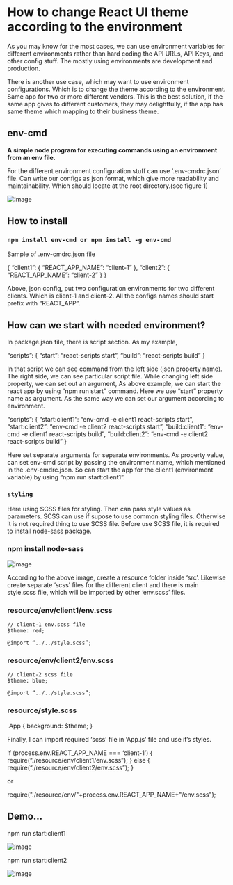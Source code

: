 # How to change React UI theme according to the environment

As you may know for the most cases, we can use environment variables for different environments rather than hard coding the API URLs, API Keys, and other config stuff. The mostly using environments are development and production.

There is another use case, which may want to use environment configurations. Which is to change the theme according to the environment. Same app for two or more different vendors. This is the best solution, if the same app gives to different customers, they may delightfully, if the app has same theme which mapping to their business theme.

## env-cmd

**A simple node program for executing commands using an environment from an env file.**

For the different environment configuration stuff can use ‘.env-cmdrc.json’ file. Can write our configs as json format, which give more readability and maintainability. Which should locate at the root directory.(see figure 1)

![image](https://user-images.githubusercontent.com/18750243/196567746-7fc6685a-0413-4a03-9c8d-5e701b9e97bc.png)

##  How to install

### `npm install env-cmd or npm install -g env-cmd`

Sample of .env-cmdrc.json file

{
“client1”: {
“REACT_APP_NAME”: “client-1”
},
“client2”: {
“REACT_APP_NAME”: “client-2”
}
}

Above, json config, put two configuration environments for two different clients. Which is client-1 and client-2. All the configs names should start prefix with “REACT_APP”.

## How can we start with needed environment?

In package.json file, there is script section. As my example,

“scripts”: {
“start”: “react-scripts start”,
“build”: “react-scripts build”
}

In that script we can see command from the left side (json property name). The right side, we can see particular script file. While changing left side property, we can set out an argument, As above example, we can start the react app by using “npm run start” command. Here we use “start” property name as argument. As the same way we can set our argument according to environment.

“scripts”: {
“start:client1”: “env-cmd -e client1 react-scripts start”,
“start:client2”: “env-cmd -e client2 react-scripts start”,
“build:client1”: “env-cmd -e client1 react-scripts build”,
“build:client2”: “env-cmd -e client2 react-scripts build”
}

Here set separate arguments for separate environments. As property value, can set env-cmd script by passing the environment name, which mentioned in the .env-cmdrc.json. So can start the app for the client1 (environment variable) by using “npm run start:client1”.

### `styling`

Here using SCSS files for styling. Then can pass style values as parameters. SCSS can use if supose to use common styling files. Otherwise it is not required thing to use SCSS file. Before use SCSS file, it is required to install node-sass package.

### npm install node-sass

![image](https://user-images.githubusercontent.com/18750243/196568221-0bf69985-bc3c-4c79-9498-b7cd613ca3e1.png)

According to the above image, create a resource folder inside ‘src’. Likewise create separate ‘scss’ files for the different client and there is main style.scss file, which will be imported by other ‘env.scss’ files.

### resource/env/client1/env.scss

    // client-1 env.scss file
    $theme: red;

    @import “../../style.scss”;
    
### resource/env/client2/env.scss

    // client-2 scss file
    $theme: blue;

    @import “../../style.scss”;
 

### resource/style.scss

.App {
background: $theme;
}

Finally, I can import required ‘scss’ file in ‘App.js’ file and use it’s styles.

if (process.env.REACT_APP_NAME === ‘client-1’) {
require(“./resource/env/client1/env.scss”);
}
else {
require(“./resource/env/client2/env.scss”);
}

or

require("./resource/env/"+process.env.REACT_APP_NAME+"/env.scss");

## Demo…

npm run start:client1

![image](https://user-images.githubusercontent.com/18750243/196568547-6f352ade-3209-4e16-97b7-bbb9bb4c4138.png)

npm run start:client2

![image](https://user-images.githubusercontent.com/18750243/196568579-12d16e5e-16bd-4847-95ea-cf0b018e62b4.png)
